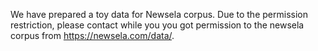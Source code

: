 We have prepared a toy data for Newsela corpus. Due to the permission restriction, please contact while you you got permission to the newsela corpus from <https://newsela.com/data/>. 
